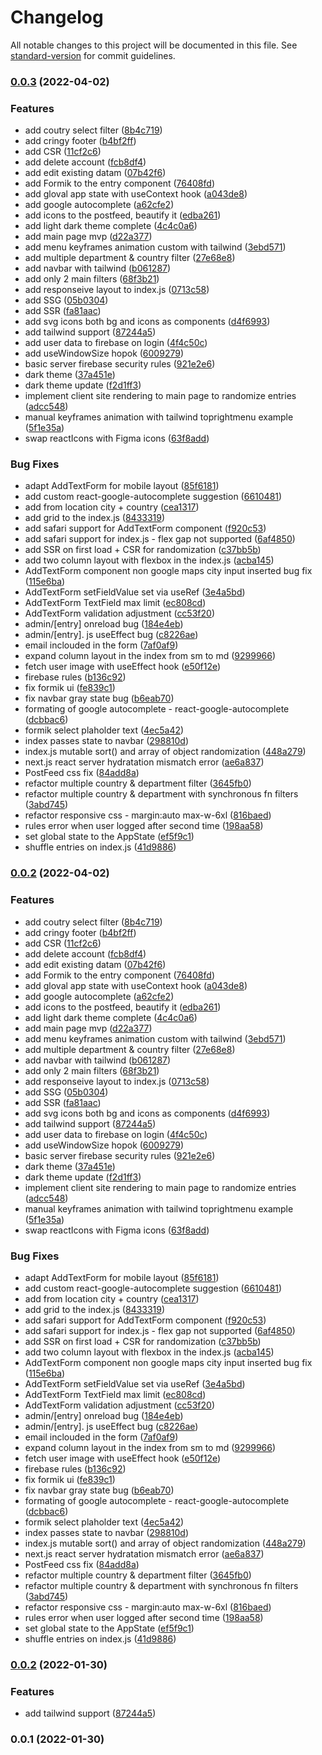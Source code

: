 # Changelog

All notable changes to this project will be documented in this file. See [standard-version](https://github.com/conventional-changelog/standard-version) for commit guidelines.

### [0.0.3](https://github.com/OndrejDrapalik/ex-talent-app/compare/v0.0.1...v0.0.3) (2022-04-02)


### Features

* add coutry select filter ([8b4c719](https://github.com/OndrejDrapalik/ex-talent-app/commit/8b4c719df6a017524e0d4bf8625db244759ccf44))
* add cringy footer ([b4bf2ff](https://github.com/OndrejDrapalik/ex-talent-app/commit/b4bf2ff7fcd248363637a081861b54a8c836da20))
* add CSR ([11cf2c6](https://github.com/OndrejDrapalik/ex-talent-app/commit/11cf2c695a48f358576215c4a124b23af76df88b))
* add delete account ([fcb8df4](https://github.com/OndrejDrapalik/ex-talent-app/commit/fcb8df4938b80c146337431253f1db5d6079399e))
* add edit existing datam ([07b42f6](https://github.com/OndrejDrapalik/ex-talent-app/commit/07b42f65fb56fa5f477b01c7c964beb15524ac78))
* add Formik to the entry component ([76408fd](https://github.com/OndrejDrapalik/ex-talent-app/commit/76408fd975547ab1f4cc8777c9381b667bcfb35c))
* add gloval app state with useContext hook ([a043de8](https://github.com/OndrejDrapalik/ex-talent-app/commit/a043de86ef2050280d77a0e09a94fb9cc5a2905f))
* add google autocomplete ([a62cfe2](https://github.com/OndrejDrapalik/ex-talent-app/commit/a62cfe2fd3f61061df758e9de33dda0ff3e73769))
* add icons to the postfeed, beautify it ([edba261](https://github.com/OndrejDrapalik/ex-talent-app/commit/edba261205b8838f3ee556b1297d2bf5a0b88582))
* add light dark theme complete ([4c4c0a6](https://github.com/OndrejDrapalik/ex-talent-app/commit/4c4c0a6c0d28e1fa0d8aa524587d44db6e620d42))
* add main page mvp ([d22a377](https://github.com/OndrejDrapalik/ex-talent-app/commit/d22a377d6370de689559eb2ffaa53c4d2a5bc960))
* add menu keyframes animation custom with tailwind ([3ebd571](https://github.com/OndrejDrapalik/ex-talent-app/commit/3ebd5714873c450502ad67ae75043b753ca625dd))
* add multiple department & country filter ([27e68e8](https://github.com/OndrejDrapalik/ex-talent-app/commit/27e68e83b12f0e64bcef96558b53d81e2d41073e))
* add navbar with tailwind ([b061287](https://github.com/OndrejDrapalik/ex-talent-app/commit/b061287637047a603d0942887187eee5b5a6cb2f))
* add only 2 main filters ([68f3b21](https://github.com/OndrejDrapalik/ex-talent-app/commit/68f3b21f9d513b3b81f88b47e7ac05f7bfcb7617))
* add responseive layout to index.js ([0713c58](https://github.com/OndrejDrapalik/ex-talent-app/commit/0713c5828669b52c46446340689eee00b7bce69b))
* add SSG ([05b0304](https://github.com/OndrejDrapalik/ex-talent-app/commit/05b03049fe6654bbd7e37f39e70eea0d32cc6c97))
* add SSR ([fa81aac](https://github.com/OndrejDrapalik/ex-talent-app/commit/fa81aac1b70a8a13a9d17c1e2aea1f6f69cddc51))
* add svg icons both bg and icons as components ([d4f6993](https://github.com/OndrejDrapalik/ex-talent-app/commit/d4f6993581c35c7839e33a8354317f5e90db9444))
* add tailwind support ([87244a5](https://github.com/OndrejDrapalik/ex-talent-app/commit/87244a52bc8e21af92f818555a6e5dc92aac2440))
* add user data to firebase on login ([4f4c50c](https://github.com/OndrejDrapalik/ex-talent-app/commit/4f4c50c5ce73c5b5fb8d28018034b10e0a1c9196))
* add useWindowSize hopok ([6009279](https://github.com/OndrejDrapalik/ex-talent-app/commit/6009279cfed47a3097d03d0b77df8d38b84293a9))
* basic server firebase security rules ([921e2e6](https://github.com/OndrejDrapalik/ex-talent-app/commit/921e2e6c989e646fed5e63b14d5cb8b0796d8250))
* dark theme ([37a451e](https://github.com/OndrejDrapalik/ex-talent-app/commit/37a451e4a2adb146a4350caa3060ce4062d05d7a))
* dark theme update ([f2d1ff3](https://github.com/OndrejDrapalik/ex-talent-app/commit/f2d1ff37a3c010f76ab261192d3d70f144156991))
* implement client site rendering to main page to randomize entries ([adcc548](https://github.com/OndrejDrapalik/ex-talent-app/commit/adcc5485213c1265e3c16f43fa550169c059f1a2))
* manual keyframes animation with tailwind toprightmenu example ([5f1e35a](https://github.com/OndrejDrapalik/ex-talent-app/commit/5f1e35a79c6135569e0a41a24be081d8039b734d))
* swap reactIcons with Figma icons ([63f8add](https://github.com/OndrejDrapalik/ex-talent-app/commit/63f8add7d73b6b14bedf3e84ba6a59f1697c2f4b))


### Bug Fixes

* adapt AddTextForm for mobile layout ([85f6181](https://github.com/OndrejDrapalik/ex-talent-app/commit/85f6181ae5f3d4f3453881244e3388a93fd76a6a))
* add custom react-google-autocomplete suggestion ([6610481](https://github.com/OndrejDrapalik/ex-talent-app/commit/6610481367a2b0c44ca2ca1977b995e8ec8b1276))
* add from location city + country ([cea1317](https://github.com/OndrejDrapalik/ex-talent-app/commit/cea1317dad72dfc99d1f675f508ae6e12acfbdc1))
* add grid to the index.js ([8433319](https://github.com/OndrejDrapalik/ex-talent-app/commit/84333199666d3da9085152eafc3f5d2b96a97b52))
* add safari support for AddTextForm component ([f920c53](https://github.com/OndrejDrapalik/ex-talent-app/commit/f920c53f6092cd3750d68388f56e3849297f82d0))
* add safari support for index.js - flex gap not supported ([6af4850](https://github.com/OndrejDrapalik/ex-talent-app/commit/6af48506b14173c6b95d996999c0ff98ff6244b6))
* add SSR on first load + CSR for randomization ([c37bb5b](https://github.com/OndrejDrapalik/ex-talent-app/commit/c37bb5bd492e5ef7ceccde9a1f13d265eaa3feef))
* add two column layout with flexbox in the index.js ([acba145](https://github.com/OndrejDrapalik/ex-talent-app/commit/acba1454bbb889bcb057d5c1118cf72fe437b85d))
* AddTextForm component non google maps city input inserted bug fix ([115e6ba](https://github.com/OndrejDrapalik/ex-talent-app/commit/115e6ba9a8a905623b3969ecfb3fa34c20731d2e))
* AddTextForm setFieldValue set via useRef ([3e4a5bd](https://github.com/OndrejDrapalik/ex-talent-app/commit/3e4a5bd758c7118e372555eb5acd435641cc0ce1))
* AddTextForm TextField max limit ([ec808cd](https://github.com/OndrejDrapalik/ex-talent-app/commit/ec808cd93cd2380929c4cd65831882e197c2d0a1))
* AddTextForm validation adjustment ([cc53f20](https://github.com/OndrejDrapalik/ex-talent-app/commit/cc53f20bc7a0da5dde7581ab4ca7c51808a59843))
* admin/[entry] onreload bug ([184e4eb](https://github.com/OndrejDrapalik/ex-talent-app/commit/184e4eb1b39489483fdfd8248062a97826f48206))
* admin/[entry]. js useEffect bug ([c8226ae](https://github.com/OndrejDrapalik/ex-talent-app/commit/c8226ae837ddb5b83eb638302e36269ac688541c))
* email inclouded in the form ([7af0af9](https://github.com/OndrejDrapalik/ex-talent-app/commit/7af0af96ab5cfbd3c7102faabff77d8493494d3f))
* expand column layout in the index from sm to md ([9299966](https://github.com/OndrejDrapalik/ex-talent-app/commit/9299966c23aa374a3de1d569943dbf4fbc67cdc0))
* fetch user image with useEffect hook ([e50f12e](https://github.com/OndrejDrapalik/ex-talent-app/commit/e50f12e5a05414aa5582f090bf7e4e2169579a71))
* firebase rules ([b136c92](https://github.com/OndrejDrapalik/ex-talent-app/commit/b136c929ed69c2570bb3fd8ebd4f356d2109d77b))
* fix formik ui ([fe839c1](https://github.com/OndrejDrapalik/ex-talent-app/commit/fe839c1b9aaa5c084997161405c73bb1a5d45c74))
* fix navbar gray state bug ([b6eab70](https://github.com/OndrejDrapalik/ex-talent-app/commit/b6eab70cfe9cbe4862823d3357feffb36e853a6f))
* formating of google autocomplete - react-google-autocomplete ([dcbbac6](https://github.com/OndrejDrapalik/ex-talent-app/commit/dcbbac6fb25a250bba6e880ca5861a06f106df2d))
* formik select plaholder text ([4ec5a42](https://github.com/OndrejDrapalik/ex-talent-app/commit/4ec5a420d989699b18c4bec41aec20640fc867dd))
* index passes state to navbar ([298810d](https://github.com/OndrejDrapalik/ex-talent-app/commit/298810d6742acf77fab2fb7faeb35b81d830412d))
* index.js mutable sort() and array of object randomization ([448a279](https://github.com/OndrejDrapalik/ex-talent-app/commit/448a279974a6faaddd97980c6e71a676308be0ee))
* next.js react server hydratation mismatch error ([ae6a837](https://github.com/OndrejDrapalik/ex-talent-app/commit/ae6a837d84baed3083e2d3214010eae17ce22dc8))
* PostFeed css fix ([84add8a](https://github.com/OndrejDrapalik/ex-talent-app/commit/84add8ac1e6ca5b3cb29c38b856a20c7b5433a4c))
* refactor multiple country & department filter ([3645fb0](https://github.com/OndrejDrapalik/ex-talent-app/commit/3645fb0d0de31854f79199ba7cdfc7364d8c4e6f))
* refactor multiple country & department with synchronous fn filters ([3abd745](https://github.com/OndrejDrapalik/ex-talent-app/commit/3abd745ea06f24fad8b4fdcfe0941208c990e196))
* refactor responsive css - margin:auto max-w-6xl ([816baed](https://github.com/OndrejDrapalik/ex-talent-app/commit/816baed563260fa6544a83f1955e1bc66614aaea))
* rules error when user logged after second time ([198aa58](https://github.com/OndrejDrapalik/ex-talent-app/commit/198aa586ad50df983074aa10c761dbd41fc6cb82))
* set global state to the AppState ([ef5f9c1](https://github.com/OndrejDrapalik/ex-talent-app/commit/ef5f9c1166e1f5c5d4eca418122866581233aeb1))
* shuffle entries on index.js ([41d9886](https://github.com/OndrejDrapalik/ex-talent-app/commit/41d9886941abe77b73f8d4e5ebf89f8061d66899))

### [0.0.2](https://github.com/OndrejDrapalik/ex-talent-app/compare/v0.0.1...v0.0.2) (2022-04-02)


### Features

* add coutry select filter ([8b4c719](https://github.com/OndrejDrapalik/ex-talent-app/commit/8b4c719df6a017524e0d4bf8625db244759ccf44))
* add cringy footer ([b4bf2ff](https://github.com/OndrejDrapalik/ex-talent-app/commit/b4bf2ff7fcd248363637a081861b54a8c836da20))
* add CSR ([11cf2c6](https://github.com/OndrejDrapalik/ex-talent-app/commit/11cf2c695a48f358576215c4a124b23af76df88b))
* add delete account ([fcb8df4](https://github.com/OndrejDrapalik/ex-talent-app/commit/fcb8df4938b80c146337431253f1db5d6079399e))
* add edit existing datam ([07b42f6](https://github.com/OndrejDrapalik/ex-talent-app/commit/07b42f65fb56fa5f477b01c7c964beb15524ac78))
* add Formik to the entry component ([76408fd](https://github.com/OndrejDrapalik/ex-talent-app/commit/76408fd975547ab1f4cc8777c9381b667bcfb35c))
* add gloval app state with useContext hook ([a043de8](https://github.com/OndrejDrapalik/ex-talent-app/commit/a043de86ef2050280d77a0e09a94fb9cc5a2905f))
* add google autocomplete ([a62cfe2](https://github.com/OndrejDrapalik/ex-talent-app/commit/a62cfe2fd3f61061df758e9de33dda0ff3e73769))
* add icons to the postfeed, beautify it ([edba261](https://github.com/OndrejDrapalik/ex-talent-app/commit/edba261205b8838f3ee556b1297d2bf5a0b88582))
* add light dark theme complete ([4c4c0a6](https://github.com/OndrejDrapalik/ex-talent-app/commit/4c4c0a6c0d28e1fa0d8aa524587d44db6e620d42))
* add main page mvp ([d22a377](https://github.com/OndrejDrapalik/ex-talent-app/commit/d22a377d6370de689559eb2ffaa53c4d2a5bc960))
* add menu keyframes animation custom with tailwind ([3ebd571](https://github.com/OndrejDrapalik/ex-talent-app/commit/3ebd5714873c450502ad67ae75043b753ca625dd))
* add multiple department & country filter ([27e68e8](https://github.com/OndrejDrapalik/ex-talent-app/commit/27e68e83b12f0e64bcef96558b53d81e2d41073e))
* add navbar with tailwind ([b061287](https://github.com/OndrejDrapalik/ex-talent-app/commit/b061287637047a603d0942887187eee5b5a6cb2f))
* add only 2 main filters ([68f3b21](https://github.com/OndrejDrapalik/ex-talent-app/commit/68f3b21f9d513b3b81f88b47e7ac05f7bfcb7617))
* add responseive layout to index.js ([0713c58](https://github.com/OndrejDrapalik/ex-talent-app/commit/0713c5828669b52c46446340689eee00b7bce69b))
* add SSG ([05b0304](https://github.com/OndrejDrapalik/ex-talent-app/commit/05b03049fe6654bbd7e37f39e70eea0d32cc6c97))
* add SSR ([fa81aac](https://github.com/OndrejDrapalik/ex-talent-app/commit/fa81aac1b70a8a13a9d17c1e2aea1f6f69cddc51))
* add svg icons both bg and icons as components ([d4f6993](https://github.com/OndrejDrapalik/ex-talent-app/commit/d4f6993581c35c7839e33a8354317f5e90db9444))
* add tailwind support ([87244a5](https://github.com/OndrejDrapalik/ex-talent-app/commit/87244a52bc8e21af92f818555a6e5dc92aac2440))
* add user data to firebase on login ([4f4c50c](https://github.com/OndrejDrapalik/ex-talent-app/commit/4f4c50c5ce73c5b5fb8d28018034b10e0a1c9196))
* add useWindowSize hopok ([6009279](https://github.com/OndrejDrapalik/ex-talent-app/commit/6009279cfed47a3097d03d0b77df8d38b84293a9))
* basic server firebase security rules ([921e2e6](https://github.com/OndrejDrapalik/ex-talent-app/commit/921e2e6c989e646fed5e63b14d5cb8b0796d8250))
* dark theme ([37a451e](https://github.com/OndrejDrapalik/ex-talent-app/commit/37a451e4a2adb146a4350caa3060ce4062d05d7a))
* dark theme update ([f2d1ff3](https://github.com/OndrejDrapalik/ex-talent-app/commit/f2d1ff37a3c010f76ab261192d3d70f144156991))
* implement client site rendering to main page to randomize entries ([adcc548](https://github.com/OndrejDrapalik/ex-talent-app/commit/adcc5485213c1265e3c16f43fa550169c059f1a2))
* manual keyframes animation with tailwind toprightmenu example ([5f1e35a](https://github.com/OndrejDrapalik/ex-talent-app/commit/5f1e35a79c6135569e0a41a24be081d8039b734d))
* swap reactIcons with Figma icons ([63f8add](https://github.com/OndrejDrapalik/ex-talent-app/commit/63f8add7d73b6b14bedf3e84ba6a59f1697c2f4b))


### Bug Fixes

* adapt AddTextForm for mobile layout ([85f6181](https://github.com/OndrejDrapalik/ex-talent-app/commit/85f6181ae5f3d4f3453881244e3388a93fd76a6a))
* add custom react-google-autocomplete suggestion ([6610481](https://github.com/OndrejDrapalik/ex-talent-app/commit/6610481367a2b0c44ca2ca1977b995e8ec8b1276))
* add from location city + country ([cea1317](https://github.com/OndrejDrapalik/ex-talent-app/commit/cea1317dad72dfc99d1f675f508ae6e12acfbdc1))
* add grid to the index.js ([8433319](https://github.com/OndrejDrapalik/ex-talent-app/commit/84333199666d3da9085152eafc3f5d2b96a97b52))
* add safari support for AddTextForm component ([f920c53](https://github.com/OndrejDrapalik/ex-talent-app/commit/f920c53f6092cd3750d68388f56e3849297f82d0))
* add safari support for index.js - flex gap not supported ([6af4850](https://github.com/OndrejDrapalik/ex-talent-app/commit/6af48506b14173c6b95d996999c0ff98ff6244b6))
* add SSR on first load + CSR for randomization ([c37bb5b](https://github.com/OndrejDrapalik/ex-talent-app/commit/c37bb5bd492e5ef7ceccde9a1f13d265eaa3feef))
* add two column layout with flexbox in the index.js ([acba145](https://github.com/OndrejDrapalik/ex-talent-app/commit/acba1454bbb889bcb057d5c1118cf72fe437b85d))
* AddTextForm component non google maps city input inserted bug fix ([115e6ba](https://github.com/OndrejDrapalik/ex-talent-app/commit/115e6ba9a8a905623b3969ecfb3fa34c20731d2e))
* AddTextForm setFieldValue set via useRef ([3e4a5bd](https://github.com/OndrejDrapalik/ex-talent-app/commit/3e4a5bd758c7118e372555eb5acd435641cc0ce1))
* AddTextForm TextField max limit ([ec808cd](https://github.com/OndrejDrapalik/ex-talent-app/commit/ec808cd93cd2380929c4cd65831882e197c2d0a1))
* AddTextForm validation adjustment ([cc53f20](https://github.com/OndrejDrapalik/ex-talent-app/commit/cc53f20bc7a0da5dde7581ab4ca7c51808a59843))
* admin/[entry] onreload bug ([184e4eb](https://github.com/OndrejDrapalik/ex-talent-app/commit/184e4eb1b39489483fdfd8248062a97826f48206))
* admin/[entry]. js useEffect bug ([c8226ae](https://github.com/OndrejDrapalik/ex-talent-app/commit/c8226ae837ddb5b83eb638302e36269ac688541c))
* email inclouded in the form ([7af0af9](https://github.com/OndrejDrapalik/ex-talent-app/commit/7af0af96ab5cfbd3c7102faabff77d8493494d3f))
* expand column layout in the index from sm to md ([9299966](https://github.com/OndrejDrapalik/ex-talent-app/commit/9299966c23aa374a3de1d569943dbf4fbc67cdc0))
* fetch user image with useEffect hook ([e50f12e](https://github.com/OndrejDrapalik/ex-talent-app/commit/e50f12e5a05414aa5582f090bf7e4e2169579a71))
* firebase rules ([b136c92](https://github.com/OndrejDrapalik/ex-talent-app/commit/b136c929ed69c2570bb3fd8ebd4f356d2109d77b))
* fix formik ui ([fe839c1](https://github.com/OndrejDrapalik/ex-talent-app/commit/fe839c1b9aaa5c084997161405c73bb1a5d45c74))
* fix navbar gray state bug ([b6eab70](https://github.com/OndrejDrapalik/ex-talent-app/commit/b6eab70cfe9cbe4862823d3357feffb36e853a6f))
* formating of google autocomplete - react-google-autocomplete ([dcbbac6](https://github.com/OndrejDrapalik/ex-talent-app/commit/dcbbac6fb25a250bba6e880ca5861a06f106df2d))
* formik select plaholder text ([4ec5a42](https://github.com/OndrejDrapalik/ex-talent-app/commit/4ec5a420d989699b18c4bec41aec20640fc867dd))
* index passes state to navbar ([298810d](https://github.com/OndrejDrapalik/ex-talent-app/commit/298810d6742acf77fab2fb7faeb35b81d830412d))
* index.js mutable sort() and array of object randomization ([448a279](https://github.com/OndrejDrapalik/ex-talent-app/commit/448a279974a6faaddd97980c6e71a676308be0ee))
* next.js react server hydratation mismatch error ([ae6a837](https://github.com/OndrejDrapalik/ex-talent-app/commit/ae6a837d84baed3083e2d3214010eae17ce22dc8))
* PostFeed css fix ([84add8a](https://github.com/OndrejDrapalik/ex-talent-app/commit/84add8ac1e6ca5b3cb29c38b856a20c7b5433a4c))
* refactor multiple country & department filter ([3645fb0](https://github.com/OndrejDrapalik/ex-talent-app/commit/3645fb0d0de31854f79199ba7cdfc7364d8c4e6f))
* refactor multiple country & department with synchronous fn filters ([3abd745](https://github.com/OndrejDrapalik/ex-talent-app/commit/3abd745ea06f24fad8b4fdcfe0941208c990e196))
* refactor responsive css - margin:auto max-w-6xl ([816baed](https://github.com/OndrejDrapalik/ex-talent-app/commit/816baed563260fa6544a83f1955e1bc66614aaea))
* rules error when user logged after second time ([198aa58](https://github.com/OndrejDrapalik/ex-talent-app/commit/198aa586ad50df983074aa10c761dbd41fc6cb82))
* set global state to the AppState ([ef5f9c1](https://github.com/OndrejDrapalik/ex-talent-app/commit/ef5f9c1166e1f5c5d4eca418122866581233aeb1))
* shuffle entries on index.js ([41d9886](https://github.com/OndrejDrapalik/ex-talent-app/commit/41d9886941abe77b73f8d4e5ebf89f8061d66899))

### [0.0.2](https://github.com/OndrejDrapalik/ex-talent-app/compare/v0.0.1...v0.0.2) (2022-01-30)


### Features

* add tailwind support ([87244a5](https://github.com/OndrejDrapalik/ex-talent-app/commit/87244a52bc8e21af92f818555a6e5dc92aac2440))

### 0.0.1 (2022-01-30)
